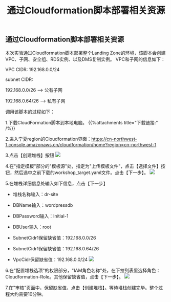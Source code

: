 ﻿---
title: "通过Cloudformation脚本部署相关资源"
chapter: false
weight: 31
---

## 通过Cloudformation脚本部署相关资源

本次实验通过Cloudformation脚本部署整个Landing Zone的环境，该脚本会创建VPC、子网、安全组、RDS实例、以及DMS复制实例。
VPC和子网的信息如下：

VPC CIDR: 192.168.0.0/24

subnet CIDR: 

192.168.0.0/26   -->   公有子网

192.168.0.64/26  -->   私有子网

调用该脚本的过程如下：

1.下载CloudFormation脚本到本地电脑。
{{%attachments title="下载链接:" /%}}

2.进入宁夏region的Cloudformation界面：https://cn-northwest-1.console.amazonaws.cn/cloudformation/home?region=cn-northwest-1

3.点击【创建堆栈】按钮
![](/images/LandingZoneOfDRSite/CreateStack.png)

4.在"指定模板"部分的"模板源"处，指定为"上传模板文件"，点击【选择文件】按钮，然后选中之前下载的workshop_target.yaml文件。点击【下一步】。
![](/images/LandingZoneOfDRSite/createStackStep1.png)

5.在堆栈详细信息处输入如下信息，点击【下一步】

* 堆栈名称输入：dr-site

* DBName输入：wordpressdb

* DBPassword输入：Initial-1

* DBUser输入：root

* SubnetCidr1保留缺省值：192.168.0.0/26

* SubnetCidr1保留缺省值：192.168.0.64/26

* VpcCidr保留缺省值：192.168.0.0/24
![](/images/LandingZoneOfDRSite/createStackStep2.png)

6.在"配置堆栈选项"的权限部分，"IAM角色名称"处，在下拉列表里选择角色：Cloudformation-Role。其他保留缺省值，点击【下一步】。
![](/images/LandingZoneOfDRSite/createStackStep3.png)

7.在"审核"页面中，保留缺省值，点击【创建堆栈】。等待堆栈创建完毕。整个过程大约需要10分钟。

